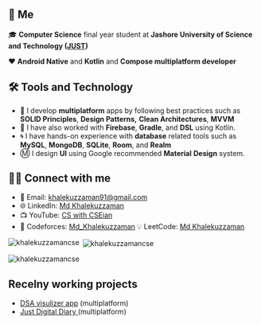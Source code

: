 ## 👤  Me

🎓 **Computer Science** final year student at **Jashore University of Science and Technology ([JUST](url))**

❤️ **Android Native** and **Kotlin** and **Compose multiplatform developer**


## 🛠️ Tools and Technology
- 💺 I develop **multiplatform** apps by following best practices such as **SOLID Principles**, **Design Patterns,** **Clean Architectures**, **MVVM**
- 🏑 I have also worked with  **Firebase**, **Gradle**, and **DSL** using Kotlin.
- 🌀 I have hands-on experience with  **database** related tools such as **MySQL**, **MongoDB**, **SQLite**, **Room**, and **Realm**
- Ⓜ️ I design **UI** using Google recommended **Material** **Design** system.

## 🙋‍♂️ Connect with me

- 📧 Email: [  khalekuzzaman91@gmail.com](mailto:khalekuzzaman91@gmail.com)  
- 🌐 LinkedIn: [Md Khalekuzzaman](https://www.linkedin.com/in/md-khalekuzzaman-just-cse)   
- 📺 YouTube: [CS with CSEian](https://www.youtube.com/channel/UCgmk4UkomyzPvhpmKGnhRgw)
- 🚀 Codeforces: [Md_Khalekuzzaman](https://codeforces.com/profile/Md_Khalekuzzaman) 💡 LeetCode: [Md Khalekuzzaman](https://leetcode.com/khalekuzzamancse/)


<p><img align="left" src="https://github-readme-stats.vercel.app/api/top-langs?username=khalekuzzamancse&show_icons=true&locale=en&layout=compact" alt="khalekuzzamancse" /></p>
<p>&nbsp;<img align="center" src="https://github-readme-stats.vercel.app/api?username=khalekuzzamancse&show_icons=true&locale=en" alt="khalekuzzamancse" /></p>
<p><img align="center" src="https://github-readme-streak-stats.herokuapp.com/?user=khalekuzzamancse&" alt="khalekuzzamancse" /></p>

## Recelny working projects
- [DSA visulizer app](url) (multiplatform)
- [Just Digital Diary ](url)(multiplatform)


